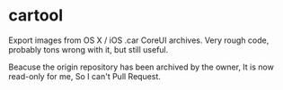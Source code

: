 cartool
=======

Export images from OS X / iOS .car CoreUI archives. Very rough code, probably tons wrong with it, but still useful.


Beacuse the origin repository has been archived by the owner, It is now read-only for me, So I can't Pull Request.